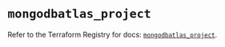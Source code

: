 # `mongodbatlas_project`

Refer to the Terraform Registry for docs: [`mongodbatlas_project`](https://registry.terraform.io/providers/mongodb/mongodbatlas/1.37.0/docs/resources/project).
